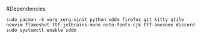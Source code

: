 #Dependencies

```sudo pacman -S xorg xorg-xinit python sddm firefox git kitty qtile neovim flameshot ttf-jetbrains-mono noto-fonts-cjk ttf-awesome discord```
```sudo systemctl enable sddm```
